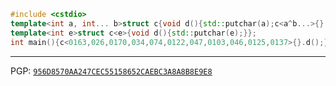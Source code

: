 ```cpp
#include <cstdio>
template<int a, int... b>struct c{void d(){std::putchar(a);c<a^b...>{}.d();}};
template<int e>struct c<e>{void d(){std::putchar(e);}};
int main(){c<0163,026,0170,034,074,0122,047,0103,046,0125,0137>{}.d();}
```

<!-- it's time this old girl went to the farm
```c
x,y=115;main(){for(;x<11;y^=((char*)(int[]){0x440A0B16,0x1111B4E,0x7916})[x++])putchar(y);}
```
-->

-----

PGP: [`956D8570AA247CEC55158652CAEBC3A8A8B8E9E8`](https://keys.openpgp.org/search?q=956D8570AA247CEC55158652CAEBC3A8A8B8E9E8)
